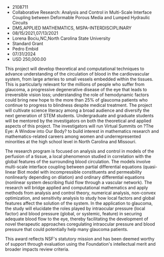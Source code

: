 
* 2108711
* Collaborative Research: Analysis and Control in Multi-Scale Interface Coupling between Deformable Porous Media and Lumped Hydraulic Circuits
* DMS,APPLIED MATHEMATICS, MSPA-INTERDISCIPLINARY
* 08/15/2021,07/13/2021
* Lorena Bociu,NC,North Carolina State University
* Standard Grant
* Pedro Embid
* 07/31/2024
* USD 250,000.00

This project will develop theoretical and computational techniques to advance
understanding of the circulation of blood in the cardiovascular system, from
large arteries to small vessels embedded within the tissues. This is
particularly relevant for the millions of people who suffer from glaucoma, a
progressive degenerative disease of the eye that leads to irreversible vision
loss; understanding the role of hemodynamic factors could bring new hope to the
more than 25% of glaucoma patients who continue to progress to blindness despite
medical treatment. The project will cultivate science literacy among a broad
audience and diversify the next generation of STEM students. Undergraduate and
graduate students will be mentored by the investigators on both the theoretical
and applied aspects of this project. The investigators will run Virtual Summits
on ?The Eye: A Window into Our Body? to build interest in mathematics research
and mathematics-related careers among women and underrepresented minorities at
the high school level in North Carolina and Missouri.

The research program is focused on analysis and control in models of the
perfusion of a tissue, a local phenomenon studied in correlation with the global
features of the surrounding blood circulation. The models involve multi-scale
interface coupling between partial differential equations (quasi-linear Biot
model with incompressible constituents and permeability nonlinearly depending on
dilation) and ordinary differential equations (nonlinear system describing fluid
flow through a vascular network). The research will bridge applied and
computational mathematics and apply methods from analysis and control theory,
numerical analysis, non-convex optimization, and sensitivity analysis to study
how local factors and global features affect the solution of the system. In the
application to glaucoma, the study will elucidate the roles played by
intraocular pressure (local factor) and blood pressure (global, or systemic,
feature) in securing adequate blood flow to the eye, thereby facilitating the
development of novel therapeutic approaches coregulating intraocular pressure
and blood pressure that could potentially help many glaucoma patients.

This award reflects NSF's statutory mission and has been deemed worthy of
support through evaluation using the Foundation's intellectual merit and broader
impacts review criteria.
